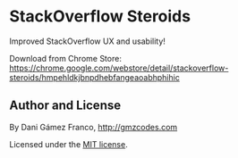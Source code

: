 StackOverflow Steroids
======================

Improved StackOverflow UX and usability!

Download from Chrome Store: https://chrome.google.com/webstore/detail/stackoverflow-steroids/hmpehldkjbnpdhebfangeaoabhphihic





Author and License
------------------

By Dani Gámez Franco, http://gmzcodes.com

Licensed under the [MIT license](http://opensource.org/licenses/MIT).
